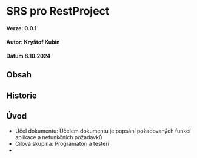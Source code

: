 # SRS pro RestProject
#### Verze: 0.0.1
#### Autor: Kryštof Kubín
#### Datum 8.10.2024

## Obsah

## Historie

## Úvod
 - Účel dokumentu: Účelem dokumentu je popsání požadovaných funkcí aplikace a nefunkčních požadavků
 - Cílová skupina: Programátoři a testeři
 - 
